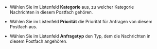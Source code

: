 <!-- markdownlint-disable-file MD041 -->
* Wählen Sie im Listenfeld **Kategorie** aus, zu welcher Kategorie Nachrichten in diesem Postfach gehören.

* Wählen Sie im Listenfeld **Priorität** die Priorität für Anfragen von diesem Postfach aus.

* Wählen Sie im Listenfeld **Anfragetyp** den Typ, dem die Nachrichten in diesem Postfach angehören.
